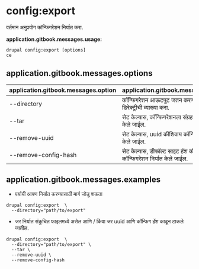 # config:export
वर्तमान अनुप्रयोग कॉन्फिगरेशन निर्यात करा.

**application.gitbook.messages.usage:**
```
drupal config:export [options]
ce
```

## application.gitbook.messages.options
application.gitbook.messages.option | application.gitbook.messages.details
-------|-------------
--directory | कॉन्फिगरेशन आऊटपुट जतन करण्यासाठी निर्यात डिरेक्ट्रीची व्याख्या करा.
--tar | सेट केल्यास, कॉन्फिगरेशनला संग्रहण फाईलवर निर्यात केले जाईल.
--remove-uuid | सेट केल्यास, uuid कीशिवाय कॉन्फिगरेशन निर्यात केले जाईल.
--remove-config-hash | सेट केल्यास, डीफॉल्ट साइट हॅश कीशिवाय कॉन्फिगरेशन निर्यात केले जाईल.

## application.gitbook.messages.examples
* पर्यायी आपण निर्यात करण्यासाठी मार्ग जोडू शकता
```
drupal config:export  \
  --directory="path/to/export"
```
* जर निर्यात संकुचित फाइलमध्ये असेल आणि / किंवा जर uuid आणि कॉन्फिग हॅश काढून टाकले जातील.
```
drupal config:export  \
  --directory="path/to/export" \
  --tar \
  --remove-uuid \
  --remove-config-hash
```

